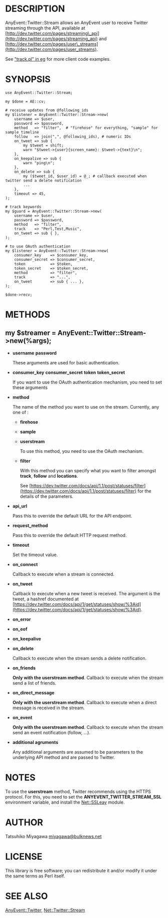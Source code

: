 # DESCRIPTION

AnyEvent::Twitter::Stream allows an AnyEvent user to receive Twitter streaming through the API, available at [http://dev.twitter.com/pages/streaming\_api](http://dev.twitter.com/pages/streaming_api) and
[http://dev.twitter.com/pages/user\_streams](http://dev.twitter.com/pages/user_streams).

See ["track.pl" in eg](https://metacpan.org/pod/eg#track.pl) for more client code examples.


# SYNOPSIS

    use AnyEvent::Twitter::Stream;
    
    my $done = AE::cv;

    # receive updates from @following_ids
    my $listener = AnyEvent::Twitter::Stream->new(
        username => $user,
        password => $password,
        method   => "filter",  # "firehose" for everything, "sample" for sample timeline
        follow   => join(",", @following_ids), # numeric IDs
        on_tweet => sub {
            my $tweet = shift;
            warn "$tweet->{user}{screen_name}: $tweet->{text}\n";
        },
        on_keepalive => sub {
            warn "ping\n";
        },
        on_delete => sub {
            my ($tweet_id, $user_id) = @_; # callback executed when twitter send a delete notification
            ...
        },
        timeout => 45,
    );

    # track keywords
    my $guard = AnyEvent::Twitter::Stream->new(
        username => $user,
        password => $password,
        method   => "filter",
        track    => "Perl,Test,Music",
        on_tweet => sub { },
    );

    # to use OAuth authentication
    my $listener = AnyEvent::Twitter::Stream->new(
        consumer_key    => $consumer_key,
        consumer_secret => $consumer_secret,
        token           => $token,
        token_secret    => $token_secret,
        method          => "filter",
        track           => "...",
        on_tweet        => sub { ... },
    );
    
    $done->recv;
    
# METHODS

## my $streamer = AnyEvent::Twitter::Stream->new(%args);

- **username** **password**

    These arguments are used for basic authentication.

- **consumer\_key** **consumer\_secret** **token** **token\_secret**

    If you want to use the OAuth authentication mechanism, you need to set these arguments

- **method**

    The name of the method you want to use on the stream. Currently, any one of :

    - **firehose**
    - **sample**
    - **userstream**

        To use this method, you need to use the OAuth mechanism.

    - **filter**

        With this method you can specify what you want to filter amongst **track**, **follow** and **locations**.

        See [https://dev.twitter.com/docs/api/1.1/post/statuses/filter](https://dev.twitter.com/docs/api/1.1/post/statuses/filter) for the details of the parameters.

- **api\_url**

    Pass this to override the default URL for the API endpoint.

- **request\_method**

    Pass this to override the default HTTP request method.

- **timeout**

    Set the timeout value.

- **on\_connect**

    Callback to execute when a stream is connected.

- **on\_tweet**

    Callback to execute when a new tweet is received. The argument is the tweet, a hashref documented at
    [https://dev.twitter.com/docs/api/1/get/statuses/show/%3Aid](https://dev.twitter.com/docs/api/1/get/statuses/show/%3Aid).

- **on\_error**
- **on\_eof**
- **on\_keepalive**
- **on\_delete**

    Callback to execute when the stream sends a delete notification.

- **on\_friends**

    **Only with the userstream method**. Callback to execute when the stream send a list of friends.

- **on\_direct\_message**

    **Only with the userstream method**. Callback to execute when a direct message is received in the stream.

- **on\_event**

    **Only with the userstream method**. Callback to execute when the stream send an event notification (follow, ...).

- **additional agruments**

    Any additional arguments are assumed to be parameters to the underlying API method and are passed to Twitter.

# NOTES

To use the **userstream** method, Twitter recommends using the HTTPS protocol. For this, you need to set the **ANYEVENT\_TWITTER\_STREAM\_SSL** environment variable, and install the [Net::SSLeay](https://metacpan.org/pod/Net::SSLeay) module.

# AUTHOR

Tatsuhiko Miyagawa <miyagawa@bulknews.net>

# LICENSE

This library is free software; you can redistribute it and/or modify
it under the same terms as Perl itself.

# SEE ALSO

[AnyEvent::Twitter](https://metacpan.org/pod/AnyEvent::Twitter), [Net::Twitter::Stream](https://metacpan.org/pod/Net::Twitter::Stream)
